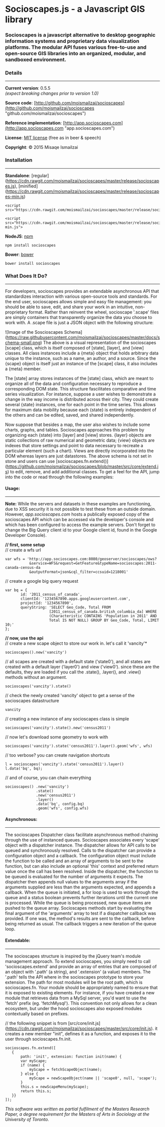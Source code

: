 # Socioscapes.js -  a Javascript GIS library

### Socioscapes is a javascript alternative to desktop geographic information systems and proprietary data visualization platforms. The modular API fuses various free-to-use and open-source GIS libraries into an organized, modular, and sandboxed environment.
   
   
   
### Details
***  
**Current version**:     0.5.5  
*(expect breaking changes prior to version 1.0)*

**Source code**:     [http://github.com/moismailzai/socioscapes](http://github.com/moismailzai/socioscapes "github.com/moismailzai/socioscapes")
 
**Reference implementation**:  [http://app.socioscapes.com](http://app.socioscapes.com "app.socioscapes.com")
 
**License**:         [MIT license](http://opensource.org/licenses/MIT "MIT license") (free as in beer & speech)
 
**Copyright**:       &copy; 2015 Misaqe Ismailzai
   
   
   
### Installation  
***  
**Standalone**: [regular] (https://cdn.rawgit.com/moismailzai/socioscapes/master/release/socioscapes.js), [minified] (https://cdn.rawgit.com/moismailzai/socioscapes/master/release/socioscapes-min.js)

    <script src="https://cdn.rawgit.com/moismailzai/socioscapes/master/release/socioscapes.js">
    
    <script src="https://cdn.rawgit.com/moismailzai/socioscapes/master/release/socioscapes-min.js">
 
 
**NodeJS**: [npm](https://www.npmjs.com/package/socioscapes)

    npm install socioscapes
 
**Bower**: [bower](http://bower.io/search/?q=socioscapes)

    bower install socioscapes
   
   
   
### What Does It Do?
***

For developers, socioscapes provides an extendable asynchronous API that standardizes interaction with various open-source tools and standards. For the end user, socioscapes allows simple and easy file management: you should be able to save, edit, and share your work in an intuitive, non-proprietary format. Rather than reinvent the wheel, socioscape '.scape' files are simply containers that transparently organize the data you choose to work with. A .scape file is just a JSON object with the following structure:
  
![Image of the Soscioscapes Schema]
(https://raw.githubusercontent.com/moismailzai/socioscapes/master/docs/schema-small.png)
The above is a visual representation of the socioscapes [scape] class, which is itself composed of [state], [layer], and [view] classes. All class instances include a {meta} object that holds arbitrary data unique to the instance, such as a name, an author, and a source. Since the {scape} object is itself just an instance of the [scape] class, it also includes a {meta} member.  
  
The [state] array stores instances of the [state] class, which are meant to organize all of the data and configuration necessary to reproduce a corresponding DOM state. This structure fascilitates comparative and time series visualization. For instance, suppose a user wishes to demonstrate a change in the way income is distributed across their city. They could create several {state} instances, one for each point in the time series. This allows for maximum data mobility because each {state} is entirely independent of the others and can be edited, saved, and shared independently.  
  
Now suppose that besides a map, the user also wishes to include some charts, graphs, and tables. Socioscapes approaches this problem by organizing each {state} into [layer] and [view] stores. {layer} objects are static collections of raw numerical and geometric data; {view} objects are indexes that store settings and point to data necessary to recreate a particular element (such a chart). Views are directly incorporated into the DOM whereas layers are just datastores. The above schema is not set in stone and users can use [socioscapes.fn.extend()] (https://github.com/moismailzai/socioscapes/blob/master/src/core/extend.js) to edit, remove, and add additional classes. To get a feel for the API, jump into the code or read through the following examples:
   
   
   
#### Usage: 
*** 

**Note:** While the servers and datasets in these examples are functioning, due to XSS security it is not possible to test these from an outside domain. However, *app.socioscapes.com* hosts a publically exposed copy of the socioscapes API which can be accessed via the developer's console and which has been configured to access the example servers. Don't forget to change the Big Query client id to your Google client id, found in the Google Developer Console).  

**// first, some setup**   
// create a wfs url

    var wfs = 'http://app.socioscapes.com:8080/geoserver/socioscapes/ows?
               &service=WFS&request=GetFeature&typeName=socioscapes:2011-canada-census-da
               &outputFormat=json&cql_filter=ccsuid=1218001'

// create a google big query request 
 
    var bq = {  
           id: '2011_census_of_canada',  
           clientId: '1234567890.apps.googleusercontent.com', 
           projectId: '1234567890',
           queryString: 'SELECT Geo_Code, Total FROM 
                        [2011_census_of_canada.british_columbia_da] WHERE 
                        (Characteristic CONTAINS 'Population in 2011' AND 
                        Total IS NOT NULL) GROUP BY Geo_Code, Total, LIMIT 10;'
    };  

**// now, use the api**  
// create a new scape object to store our work in. let's call it 'vancity'*  

    socioscapes().new('vancity')

// all scapes are created with a default state ('state0'), and all states are created with a default layer ('layer0') and view ('view0'). since these are the defaults, they are loaded if you call the .state(), .layer(), and .view() methods without an argument. 

    socioscapes('vancity').state()

// check the newly created 'vancity' object to get a sense of the socioscapes datastructure 

    vancity  

// creating a new instance of any socioscapes class is simple

    socioscapes('vancity').state().new('census2011')

// now let's download some geometry to work with  

    socioscapes('vancity').state('census2011').layer().geom('wfs', wfs)

// too verbose? you can create navigation shortcuts  

    l = socioscapes('vancity').state('census2011').layer()
    l.data('bq', bq);

// and of course, you can chain everything

    socioscapes() .new('vancity')
                  .state()
                  .new('census2011')
                  .layer()
                  .data('bq', config.bq)
                  .geom('wfs', config.wfs)
   
   
   
#### Asynchronous:
***

The socioscapes Dispatcher class facilitate asynchronous method chaining through the use of instanced queues. Socioscapes associates every 'scape' object with a dispatcher instance. The dispatcher allows for API calls to be queued and synchronously resolved. Calls to the dispatcher can provide a configuration object and a callback. The configuration object must include the function to be called and an array of arguments to be sent to the function, but can also include an optional 'this' context and preferred return value once the call has been resolved. Inside the dispatcher, the function to be queued is evaluated for the number of arguments it expects. The dispatcher then appends null values to the arguments array if the arguments supplied are less than the arguments expected, and appends a callback. When the queue is initiated, a for loop is used to work through the queue and a status boolean prevents further iterations until the current one is processed. While the queue is being processed, new queue items are pushed to the queue array. Socioscapes methods start by evaluating the final argument of the 'arguments' array to test if a dispatcher callback was provided. If one was, the method's results are sent to the callback, before being returned as usual. The callback triggers a new iteration of the queue loop.
   
   
   
#### Extendable:
***

The socioscapes structure is inspired by the jQuery team's module management approach. To extend socioscapes, you simply need to call 'socioscapes.extend' and provide an array of entries that are composed of an object with '.path' (a string), and '.extension' (a value) members. The '.path' tells the API where in the socioscapes prototype to store your extension. The path for most modules will be the root path, which is socioscapes.fn. Your module should be appropriately named to ensure that it is exposed to existing elements. For instance, if you have created a new module that retrieves data from a MySql server, you'd want to use the 'fetch' prefix (eg. 'fetchMysql'). This convention not only allows for a clean ecosystem, but under the hood socioscapes also exposed modules contextually based on prefixes.
  
// the following snippet is from [src/core/init.js] (https://cdn.rawgit.com/moismailzai/socioscapes/master/src/core/init.js). it creates a new member "init", defines it as a function, and exposes it to the user through socioscapes.fn.init.
  
    socioscapes.fn.extend([
       {
           path: 'init', extension: function init(name) { 
           var myScape;
           if (name) {
               myScape = fetchScapeObject(name);
           } else {
               myScape = newScapeObject(name || 'scape0', null, 'scape');
           }
           this.s = newScapeMenu(myScape);
           return this.s;
       }}
    ]);
       
*This software was written as partial fulfilment of the Masters Research Paper, a degree requirement for the Masters of Arts in Sociology at the University of Toronto.*
